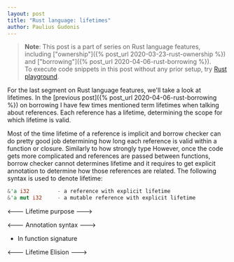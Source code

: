 ```yaml
---
layout: post
title: "Rust language: lifetimes"
author: Paulius Gudonis
---
```


> **Note**: This post is a part of series on Rust language features, including ["ownership"]({% post_url 2020-03-23-rust-ownership %}) and ["borrowing"]({% post_url 2020-04-06-rust-borrowing %}).  
> To execute code snippets in this post without any prior setup, try [Rust playground](https://play.rust-lang.org).

For the last segment on Rust language features, we'll take a look at lifetimes. In the [previous post]({% post_url 2020-04-06-rust-borrowing %}) on borrowing I have few times mentioned term lifetimes when talking about references. Each reference has a lifetime, determining the scope for which lifetime is valid.

Most of the time lifetime of a reference is implicit and borrow checker can do pretty good job determining how long each reference is valid within a function or closure. Similarly to how strongly type However, once the code gets more complicated and references are passed between functions, borrow checker cannot determines lifetime and it requires to get explicit annotation to determine how those references are related. The following syntax is used to denote lifetime:

```rust
&'a i32			- a reference with explicit lifetime
&'a mut i32		- a mutable reference with explicit lifetime
```

<--- Lifetime purpose --->


<--- Annotation syntax --->	
* In function signature



<--- Lifetime Elision ---> 